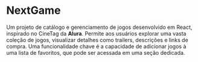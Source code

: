 # NextGame
Um projeto de catálogo e gerenciamento de jogos desenvolvido em React, inspirado no CineTag da **Alura**. Permite aos usuários explorar uma vasta coleção de jogos, visualizar detalhes como trailers, descrições e links de compra. Uma funcionalidade chave é a capacidade de adicionar jogos à uma lista de favoritos, que pode ser acessada em uma seção dedicada.

